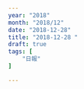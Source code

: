 ```yaml
---
year: "2018"
month: "2018/12"
date: "2018-12-28"
title: "2018-12-28 "
draft: true
tags: [
    "日報"
]

---
```


